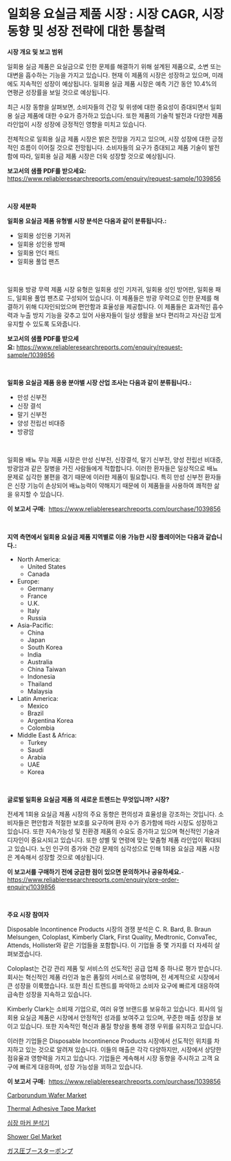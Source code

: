 <p><h1>일회용 요실금 제품 시장 : 시장 CAGR, 시장 동향 및 성장 전략에 대한 통찰력</h1></p><p><strong>시장 개요 및 보고 범위</strong></p>
<p><p>일회용 실금 제품은 요실금으로 인한 문제를 해결하기 위해 설계된 제품으로, 소변 또는 대변을 흡수하는 기능을 가지고 있습니다. 현재 이 제품의 시장은 성장하고 있으며, 미래에도 지속적인 성장이 예상됩니다. 일회용 실금 제품 시장은 예측 기간 동안 10.4%의 연평균 성장률을 보일 것으로 예상됩니다. </p><p>최근 시장 동향을 살펴보면, 소비자들의 건강 및 위생에 대한 중요성이 증대되면서 일회용 실금 제품에 대한 수요가 증가하고 있습니다. 또한 제품의 기술적 발전과 다양한 제품 라인업이 시장 성장에 긍정적인 영향을 미치고 있습니다. </p><p>전체적으로 일회용 실금 제품 시장은 밝은 전망을 가지고 있으며, 시장 성장에 대한 긍정적인 흐름이 이어질 것으로 전망됩니다. 소비자들의 요구가 증대되고 제품 기술이 발전함에 따라, 일회용 실금 제품 시장은 더욱 성장할 것으로 예상됩니다.</p></p>
<p><strong>보고서의 샘플 PDF를 받으세요:</strong> <a href="https://www.reliableresearchreports.com/enquiry/request-sample/1039856">https://www.reliableresearchreports.com/enquiry/request-sample/1039856</a></p>
<p>&nbsp;</p>
<p><strong>시장 세분화</strong></p>
<p><strong>일회용 요실금 제품 유형별 시장 분석은 다음과 같이 분류됩니다.:</strong></p>
<p><ul><li>일회용 성인용 기저귀</li><li>일회용 성인용 방패</li><li>일회용 언더 패드</li><li>일회용 풀업 팬츠</li></ul></p>
<p>&nbsp;</p>
<p><p>일회용 방광 무력 제품 시장 유형은 일회용 성인 기저귀, 일회용 성인 방어판, 일회용 패드, 일회용 풀업 팬츠로 구성되어 있습니다. 이 제품들은 방광 무력으로 인한 문제를 해결하기 위해 디자인되었으며 편안함과 효율성을 제공합니다. 이 제품들은 효과적인 흡수력과 누출 방지 기능을 갖추고 있어 사용자들이 일상 생활을 보다 편리하고 자신감 있게 유지할 수 있도록 도와줍니다.</p></p>
<p><strong>보고서의 샘플 PDF를 받으세요:</strong>&nbsp;<a href="https://www.reliableresearchreports.com/enquiry/request-sample/1039856">https://www.reliableresearchreports.com/enquiry/request-sample/1039856</a></p>
<p>&nbsp;</p>
<p><strong> 일회용 요실금 제품 응용 분야별 시장 산업 조사는 다음과 같이 분류됩니다.:</strong></p>
<p><ul><li>만성 신부전</li><li>신장 결석</li><li>말기 신부전</li><li>양성 전립선 비대증</li><li>방광암</li></ul></p>
<p>&nbsp;</p>
<p><p>일회용 배뇨 무능 제품 시장은 만성 신부전, 신장결석, 말기 신부전, 양성 전립선 비대증, 방광암과 같은 질병을 가진 사람들에게 적합합니다. 이러한 환자들은 일상적으로 배뇨 문제로 심각한 불편을 겪기 때문에 이러한 제품이 필요합니다. 특히 만성 신부전 환자들은 신장 기능이 손상되어 배뇨능력이 약해지기 때문에 이 제품들을 사용하여 쾌적한 삶을 유지할 수 있습니다.</p></p>
<p><strong>이 보고서 구매:</strong>&nbsp; <a href="https://www.reliableresearchreports.com/purchase/1039856">https://www.reliableresearchreports.com/purchase/1039856</a></p>
<p>&nbsp;</p>
<p><strong>지역 측면에서 일회용 요실금 제품 지역별로 이용 가능한 시장 플레이어는 다음과 같습니다.:</strong></p>
<p><ul>
    <li>
        North America:
        <ul>
            <li>United States</li>
            <li>Canada</li>
        </ul>
    </li>
    <li>
        Europe:
        <ul>
            <li>Germany</li>
            <li>France</li>
            <li>U.K.</li>
            <li>Italy</li>
            <li>Russia</li>
        </ul>
    </li>
    <li>
        Asia-Pacific:
        <ul>
            <li>China</li>
            <li>Japan</li>
            <li>South Korea</li>
            <li>India</li>
            <li>Australia</li>
            <li>China Taiwan</li>
            <li>Indonesia</li>
            <li>Thailand</li>
            <li>Malaysia</li>
        </ul>
    </li>
    <li>
        Latin America:
        <ul>
            <li>Mexico</li>
            <li>Brazil</li>
            <li>Argentina Korea</li>
            <li>Colombia</li>
        </ul>
    </li>
    <li>
        Middle East & Africa:
        <ul>
            <li>Turkey</li>
            <li>Saudi</li>
            <li>Arabia</li>
            <li>UAE</li>
            <li>Korea</li>
        </ul>
    </li>
    </ul></p>
<p>&nbsp;</p>
<p><strong>글로벌 일회용 요실금 제품 의 새로운 트렌드는 무엇입니까? 시장?</strong></p>
<p><p>전세계 1회용 요실금 제품 시장의 주요 동향은 편의성과 효율성을 강조하는 것입니다. 소비자들은 편안함과 적절한 보호를 요구하며 환자 수가 증가함에 따라 시장도 성장하고 있습니다. 또한 지속가능성 및 친환경 제품의 수요도 증가하고 있으며 혁신적인 기술과 디자인이 중요시되고 있습니다. 또한 성별 및 연령에 맞는 맞춤형 제품 라인업이 확대되고 있습니다. 노인 인구의 증가와 건강 문제의 심각성으로 인해 1회용 요실금 제품 시장은 계속해서 성장할 것으로 예상됩니다.</p></p>
<p><strong>이 보고서를 구매하기 전에 궁금한 점이 있으면 문의하거나 공유하세요.</strong>- <a href="https://www.reliableresearchreports.com/enquiry/pre-order-enquiry/1039856">https://www.reliableresearchreports.com/enquiry/pre-order-enquiry/1039856</a></p>
<p>&nbsp;</p>
<p><strong>주요 시장 참여자</strong></p>
<p><p>Disposable Incontinence Products 시장의 경쟁 분석은 C. R. Bard, B. Braun Melsungen, Coloplast, Kimberly Clark, First Quality, Medtronic, ConvaTec, Attends, Hollister와 같은 기업들을 포함합니다. 이 기업들 중 몇 가지를 더 자세히 살펴보겠습니다.</p><p>Coloplast는 건강 관리 제품 및 서비스의 선도적인 공급 업체 중 하나로 평가 받습니다. 회사는 혁신적인 제품 라인과 높은 품질의 서비스로 유명하며, 전 세계적으로 시장에서 큰 성장을 이룩했습니다. 또한 최신 트렌드를 파악하고 소비자 요구에 빠르게 대응하여 급속한 성장을 지속하고 있습니다.</p><p>Kimberly Clark는 소비재 기업으로, 여러 유명 브랜드를 보유하고 있습니다. 회사의 일회용 요실금 제품은 시장에서 안정적인 성과를 보여주고 있으며, 꾸준한 매출 성장을 보이고 있습니다. 또한 지속적인 혁신과 품질 향상을 통해 경쟁 우위를 유지하고 있습니다.</p><p>이러한 기업들은 Disposable Incontinence Products 시장에서 선도적인 위치를 차지하고 있는 것으로 알려져 있습니다. 이들의 매출은 각각 다양하지만, 시장에서 상당한 점유율과 영향력을 가지고 있습니다. 기업들은 계속해서 시장 동향을 주시하고 고객 요구에 빠르게 대응하며, 성장 가능성을 꾀하고 있습니다.</p></p>
<p><strong>이 보고서 구매:</strong>&nbsp;&nbsp;<a href="https://www.reliableresearchreports.com/purchase/1039856">https://www.reliableresearchreports.com/purchase/1039856</a></p>
<p><p><a href="https://issuu.com/reportprime-2/docs/carborundum-wafer-market-size-2030.pptx">Carborundum Wafer Market</a></p><p><a href="https://github.com/irfadac/Market-Research-Report-List-2/blob/main/thermal-adhesive-tape-market.md">Thermal Adhesive Tape Market</a></p><p><a href="https://github.com/lkwggful07722/Market-Research-Report-List-1/blob/main/74854424159.md">심장 마커 분석기</a></p><p><a href="https://github.com/ashepherd82/Market-Research-Report-List-3/blob/main/shower-gel-market.md">Shower Gel Market</a></p><p><a href="https://github.com/ycmtqqhvk3273/Market-Research-Report-List-1/blob/main/17114664646.md">ガス圧ブースターポンプ</a></p></p>
